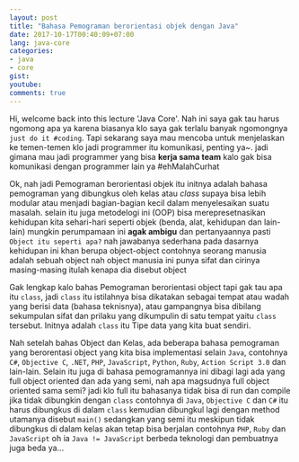 ```yaml
---
layout: post
title: "Bahasa Pemograman berorientasi objek dengan Java"
date: 2017-10-17T00:40:09+07:00
lang: java-core
categories:
- java
- core
gist: 
youtube:
comments: true
---
```


Hi, welcome back into this lecture 'Java Core'. Nah ini saya gak tau harus ngomong apa ya karena biasanya klo saya gak terlalu banyak ngomongnya `just do it #coding`. Tapi sekarang saya mau mencoba untuk menjelaskan ke temen-temen klo jadi programmer itu komunikasi, penting ya~. jadi gimana mau jadi programmer yang bisa **kerja sama team** kalo gak bisa komunikasi dengan programmer lain ya #ehMalahCurhat

Ok, nah jadi Pemograman berorientasi objek itu initnya adalah bahasa pemograman yang dibungkus oleh kelas atau _class_ supaya bisa lebih modular atau menjadi bagian-bagian kecil dalam menyelesaikan suatu masalah. selain itu juga metodelogi ini (OOP) bisa merepresetnasikan kehidupan kita sehari-hari seperti objek (benda, alat, kehidupan dan lain-lain) mungkin perumpamaan ini **agak ambigu** dan pertanyaannya pasti `Object itu seperti apa?` nah jawabanya sederhana pada dasarnya kehidupan ini khan berupa object-object contohnya seorang manusia adalah sebuah object nah object manusia ini punya sifat dan cirinya masing-masing itulah kenapa dia disebut object

Gak lengkap kalo bahas Pemograman berorientasi object tapi gak tau apa itu `class`, jadi `class` itu istilahnya bisa dikatakan sebagai tempat atau wadah yang berisi data (bahasa teknisnya), atau gampangnya bisa dibilang sekumpulan sifat dan prilaku yang dikumpulin di satu tempat yaitu `class` tersebut. Initnya adalah `class` itu Tipe data yang kita buat sendiri.

Nah setelah bahas Object dan Kelas, ada beberapa bahasa pemograman yang berorentasi object yang kita bisa implementasi selain `Java`, contohnya `C#`, `Objective C`, `.NET`, `PHP`, `JavaScript`, `Python`, `Ruby`, `Action Script 3.0` dan lain-lain. Selain itu juga di bahasa pemogramannya ini dibagi lagi ada yang full object oriented dan ada yang semi, nah apa magsudnya full object oriented sama semi? jadi klo full itu bahasanya tidak bisa di run dan compile jika tidak dibungkin dengan `class` contohnya di `Java`, `Objective C` dan `C#` itu harus dibungkus di dalam `class` kemudian dibungkul lagi dengan method utamanya disebut `main()` sedangkan yang semi itu meskipun tidak dibungkus di dalam kelas akan tetap bisa berjalan contohnya `PHP`, `Ruby` dan `JavaScript` oh ia `Java != JavaScript` berbeda teknologi dan pembuatnya juga beda ya...